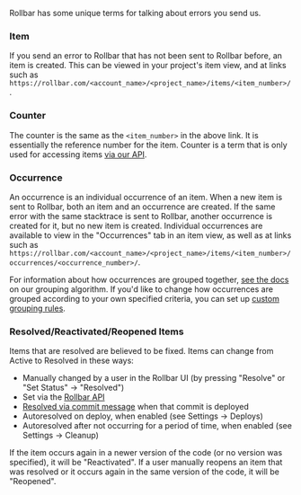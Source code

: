 Rollbar has some unique terms for talking about errors you send us. 

### Item

If you send an error to Rollbar that has not been sent to Rollbar before, an item is created. This can be viewed in your project's item view, and at links such as `https://rollbar.com/<account_name>/<project_name>/items/<item_number>/`.

### Counter

The counter is the same as the `<item_number>` in the above link. It is essentially the reference number for the item. Counter is a term that is only used for accessing items [via our API](https://rollbar.com/docs/api/items/#get-an-item-by-counter).

### Occurrence

An occurrence is an individual occurrence of an item. When a new item is sent to Rollbar, both an item and an occurrence are created. If the same error with the same stacktrace is sent to Rollbar, another occurrence is created for it, but no new item is created. Individual occurrences are available to view in the "Occurrences" tab in an item view, as well as at links such as `https://rollbar.com/<account_name>/<project_name>/items/<item_number>/occurrences/<occurrence_number>/`. 

For information about how occurrences are grouped together, [see the docs](https://rollbar.com/docs/grouping-algorithm/) on our grouping algorithm. If you'd like to change how occurrences are grouped according to your own specified criteria, you can set up [custom grouping rules](https://rollbar.com/docs/custom-grouping/).

### Resolved/Reactivated/Reopened Items

Items that are resolved are believed to be fixed. Items can change from Active to Resolved in these ways:

-   Manually changed by a user in the Rollbar UI (by pressing "Resolve"
    or "Set Status" -> "Resolved")
-   Set via the [Rollbar API](https://rollbar.com/docs/api/items/#modify-an-item)
-   [Resolved via commit message](https://rollbar.com/docs/resolve-via-commits/) when that
    commit is deployed
-   Autoresolved on deploy, when enabled (see Settings -> Deploys)
-   Autoresolved after not occurring for a period of time, when enabled
    (see Settings -> Cleanup)

 If the item occurs again in a newer version of the code (or no version was specified), it will be "Reactivated". If a user manually reopens an item that was resolved or it occurs again in the same version of the code, it will be "Reopened".
